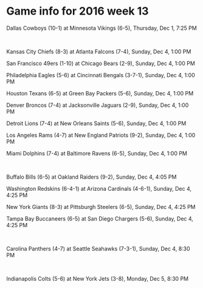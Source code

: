 # Game info for 2016 week 13

Dallas Cowboys (10-1) at Minnesota Vikings (6-5), Thursday, Dec 1, 7:25 PM


<br/>

Kansas City Chiefs (8-3) at Atlanta Falcons (7-4), Sunday, Dec 4, 1:00 PM

San Francisco 49ers (1-10) at Chicago Bears (2-9), Sunday, Dec 4, 1:00 PM

Philadelphia Eagles (5-6) at Cincinnati Bengals (3-7-1), Sunday, Dec 4, 1:00 PM

Houston Texans (6-5) at Green Bay Packers (5-6), Sunday, Dec 4, 1:00 PM

Denver Broncos (7-4) at Jacksonville Jaguars (2-9), Sunday, Dec 4, 1:00 PM

Detroit Lions (7-4) at New Orleans Saints (5-6), Sunday, Dec 4, 1:00 PM

Los Angeles Rams (4-7) at New England Patriots (9-2), Sunday, Dec 4, 1:00 PM

Miami Dolphins (7-4) at Baltimore Ravens (6-5), Sunday, Dec 4, 1:00 PM


<br/>

Buffalo Bills (6-5) at Oakland Raiders (9-2), Sunday, Dec 4, 4:05 PM

Washington Redskins (6-4-1) at Arizona Cardinals (4-6-1), Sunday, Dec 4, 4:25 PM

New York Giants (8-3) at Pittsburgh Steelers (6-5), Sunday, Dec 4, 4:25 PM

Tampa Bay Buccaneers (6-5) at San Diego Chargers (5-6), Sunday, Dec 4, 4:25 PM


<br/>

Carolina Panthers (4-7) at Seattle Seahawks (7-3-1), Sunday, Dec 4, 8:30 PM


<br/>

Indianapolis Colts (5-6) at New York Jets (3-8), Monday, Dec 5, 8:30 PM

